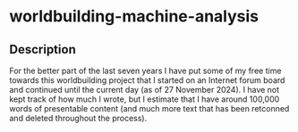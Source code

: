 # worldbuilding-machine-analysis

## Description
For the better part of the last seven years I have put some of my free time towards this worldbuilding project that I started on an Internet forum board and continued until the current day (as of 27 November 2024). I have not kept track of how much I wrote, but I estimate that I have around 100,000 words of presentable content (and much more text that has been retconned and deleted throughout the process).
